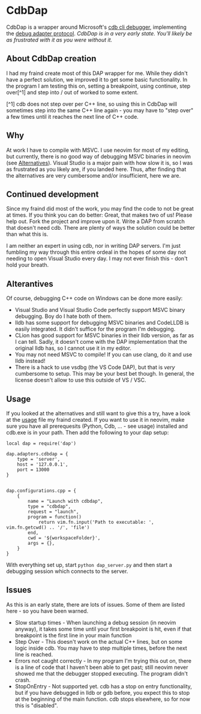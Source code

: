 # CdbDap
CdbDap is a wrapper around Microsoft's [cdb cli debugger](https://learn.microsoft.com/en-us/windows-hardware/drivers/debugger/cdb-command-line-options), implementing the [debug adapter protocol](https://microsoft.github.io/debug-adapter-protocol//).
_CdbDap is in a very early state. You'll likely be as frustrated with it as you were without it._

## About CdbDap creation
I had my fraind create most of this DAP wrapper for me.
While they didn't have a perfect solution, we improved it to get some basic functionality.
In the program I am testing this on, setting a breakpoint, using continue, step over[^1] and step into / out of worked to some extent.

[^1] cdb does not step over per C++ line, so using this in CdbDap will sometimes step into the same C++ line again - you may have to "step over" a few times until it reaches the next line of C++ code.

## Why
At work I have to compile with MSVC.
I use neovim for most of my editing, but currently, there is no good way of debugging MSVC binaries in neovim (see [Alternatives](#alternatives)).
Visual Studio is a major pain with how slow it is, so I was as frustrated as you likely are, if you landed here.
Thus, after finding that the alternatives are very cumbersome and/or insufficient, here we are.

## Continued development
Since my fraind did most of the work, you may find the code to not be great at times.
If you think you can do better: Great, that makes two of us! 
Please help out.
Fork the project and improve upon it.
Write a DAP from scratch that doesn't need cdb.
There are plenty of ways the solution could be better than what this is.

I am neither an expert in using cdb, nor in writing DAP servers.
I'm just fumbling my way through this entire ordeal in the hopes of some day not needing to open Visual Studio every day.
I may not ever finish this - don't hold your breath.

## Alterantives
Of course, debugging C++ code on Windows can be done more easily:
* Visual Studio and Visual Studio Code perfectly support MSVC binary debugging. Boy do I hate both of them.
* lldb has some support for debugging MSVC binaries and CodeLLDB is easily integrated. It didn't suffice for the program I'm debugging.
* CLion has good support for MSVC binaries in their lldb version, as far as I can tell. Sadly, it doesn't come with the DAP implementation that the original lldb has, so I cannot use it in my editor.
* You may not need MSVC to compile! If you can use clang, do it and use lldb instead!
* There is a hack to use vsdbg (the VS Code DAP), but that is _very_ cumbersome to setup. This may be your best bet though. In general, the license doesn't allow to use this outside of VS / VSC.

## Usage
If you looked at the alternatives and still want to give this a try, have a look at the [usage](USAGE.md) file my fraind created.
If you want to use it in neovim, make sure you have all prerequesits (Python, Cdb, ... - see usage) installed and cdb.exe is in your path.
Then add the following to your dap setup:

```
local dap = require('dap')

dap.adapters.cdbdap = {
    type = 'server',
    host = '127.0.0.1',
    port = 13000
}


dap.configurations.cpp = {
    {
        name = "Launch with cdbdap",
        type = "cdbdap",
        request = "launch",
        program = function()
            return vim.fn.input('Path to executable: ', vim.fn.getcwd() .. '/', 'file')
        end,
        cwd = '${workspaceFolder}',
        args = {},
    }
}
```

With everything set up, start `python dap_server.py` and then start a debugging session which connects to the server.

## Issues
As this is an early state, there are lots of issues. Some of them are listed here - so you have been warned.

* Slow startup times - When launching a debug session (in neovim anyway), it takes some time until your first breakpoint is hit, even if that breakpoint is the first line in your main function
* Step Over - This doesn't work on the actual C++ lines, but on some logic inside cdb. You may have to step multiple times, before the next line is reached.
* Errors not caught correctly - In my program I'm trying this out on, there is a line of code that I haven't been able to get past; still neovim never showed me that the debugger stopped executing. The program didn't crash.
* StopOnEntry - Not supported yet. cdb has a stop on entry functionality, but if you have debugged in lldb or gdb before, you expect this to stop at the beginning of the main function. cdb stops elsewhere, so for now this is "disabled".
